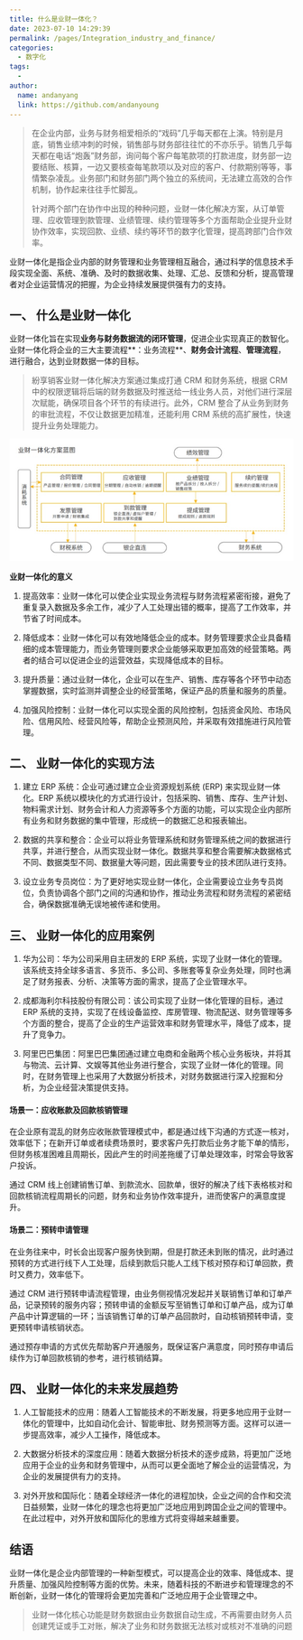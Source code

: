 ```yaml
---
title: 什么是业财一体化？
date: 2023-07-10 14:29:39
permalink: /pages/Integration_industry_and_finance/
categories:
  - 数字化
tags:
  -
author:
  name: andanyang
  link: https://github.com/andanyoung
---
```


> 在企业内部，业务与财务相爱相杀的“戏码”几乎每天都在上演。特别是月底，销售业绩冲刺的时候，销售部与财务部往往忙的不亦乐乎。销售几乎每天都在电话“炮轰”财务部，询问每个客户每笔款项的打款进度，财务部一边要结账、核算，一边又要核查每笔款项以及对应的客户、付款期别等等，事情繁杂凌乱。业务部门和财务部门两个独立的系统间，无法建立高效的合作机制，协作起来往往手忙脚乱。
>
> 针对两个部门在协作中出现的种种问题，业财一体化解决方案，从订单管理、应收管理到款管理、业绩管理、续约管理等多个方面帮助企业提升业财协作效率，实现回款、业绩、续约等环节的数字化管理，提高跨部门合作效率。

业财一体化是指企业内部的财务管理和业务管理相互融合，通过科学的信息技术手段实现全面、系统、准确、及时的数据收集、处理、汇总、反馈和分析，提高管理者对企业运营情况的把握，为企业持续发展提供强有力的支持。

## 一、 什么是业财一体化

业财一体化旨在实现**业务与财务数据流的闭环管理**，促进企业实现真正的数智化。业财一体化将企业的三大主要流程**：业务流程**、**财务会计流程**、**管理流程**，进行融合，达到业财数据一体的目标。

> 紛享销客业财一体化解决方案通过集成打通 CRM 和财务系统，根据 CRM 中的权限逻辑将后端的财务数据及时推送给一线业务人员，对他们进行深层次赋能，确保项目各个环节的有续进行。此外，CRM 整合了从业务到财务的审批流程，不仅让数据更加精准，还能利用 CRM 系统的高扩展性，快速提升业务处理能力。

![业财一体化](../.vuepress/public/AI/v2-97b7fd3bbbedd4e9823bf86845b28351_b.jpg)

**业财一体化的意义**

1. 提高效率：业财一体化可以使企业实现业务流程与财务流程紧密衔接，避免了重复录入数据及多余工作，减少了人工处理出错的概率，提高了工作效率，并节省了时间成本。

2. 降低成本：业财一体化可以有效地降低企业的成本。财务管理要求企业具备精细的成本管理能力，而业务管理则要求企业能够采取更加高效的经营策略。两者的结合可以促进企业的运营效益，实现降低成本的目标。

3. 提升质量：通过业财一体化，企业可以在生产、销售、库存等各个环节中动态掌握数据，实时监测并调整企业的经营策略，保证产品的质量和服务的质量。

4. 加强风险控制：业财一体化可以实现全面的风险控制，包括资金风险、市场风险、信用风险、经营风险等，帮助企业预测风险，并采取有效措施进行风险管理。

## 二、 业财一体化的实现方法

1. 建立 ERP 系统：企业可通过建立企业资源规划系统 (ERP) 来实现业财一体化。ERP 系统以模块化的方式进行设计，包括采购、销售、库存、生产计划、物料需求计划、财务会计和人力资源等多个方面的功能，可以实现企业内部所有业务和财务数据的集中管理，形成统一的数据汇总和报表输出。

2. 数据的共享和整合：企业可以将业务管理系统和财务管理系统之间的数据进行共享，并进行整合，从而实现业财一体化。数据共享和整合需要解决数据格式不同、数据类型不同、数据量大等问题，因此需要专业的技术团队进行支持。

3. 设立业务专员岗位：为了更好地实现业财一体化，企业需要设立业务专员岗位，负责协调各个部门之间的沟通和协作，推动业务流程和财务流程的紧密结合，确保数据准确无误地被传递和使用。

## 三、 业财一体化的应用案例

1. 华为公司：华为公司采用自主研发的 ERP 系统，实现了业财一体化的管理。该系统支持全球多语言、多货币、多公司、多账套等复杂业务处理，同时也满足了财务报表、分析、决策等方面的需求，提高了企业管理水平。

2. 成都海利尔科技股份有限公司：该公司实现了业财一体化管理的目标，通过 ERP 系统的支持，实现了在线设备监控、库房管理、物流配送、财务管理等多个方面的整合，提高了企业的生产运营效率和财务管理水平，降低了成本，提升了竞争力。

3. 阿里巴巴集团：阿里巴巴集团通过建立电商和金融两个核心业务板块，并将其与物流、云计算、文娱等其他业务进行整合，实现了业财一体化的管理。同时，在财务管理上也采用了大数据分析技术，对财务数据进行深入挖掘和分析，为企业经营决策提供支持。

#### 场景一：应收账款及回款核销管理

在企业原有混乱的财务应收账款管理模式中，都是通过线下沟通的方式逐一核对，效率低下；在新开订单或者续费场景时，要求客户先打款后业务才能下单的情形，但财务核准困难且周期长，因此产生的时间差拖缓了订单处理效率，时常会导致客户投诉。

通过 CRM 线上创建销售订单、到款流水、回款单，很好的解决了线下表格核对和回款核销流程周期长的问题，财务和业务协作效率提升，进而使客户的满意度提升。

#### 场景二：预转申请管理

在业务往来中，时长会出现客户服务快到期，但是打款还未到账的情况，此时通过预转的方式进行线下人工处理，后续到款后只能人工线下核对预存和订单回款，费时又费力，效率低下。

通过 CRM 进行预转申请流程管理，由业务侧视情况发起并关联销售订单和订单产品，记录预转的服务内容；预转申请的金额反写至销售订单和订单产品，成为订单产品中计算逻辑的一环；当该销售订单的订单产品回款时，自动核销预转申请，变更预转申请核销状态。

通过预存申请的方式优先帮助客户开通服务，既保证客户满意度，同时预存申请后续作为订单回款核销的参考，进行核销结算。

## 四、 业财一体化的未来发展趋势

1. 人工智能技术的应用：随着人工智能技术的不断发展，将更多地应用于业财一体化的管理中，比如自动化会计、智能审批、财务预测等方面。这样可以进一步提高效率，减少人工操作，降低成本。

2. 大数据分析技术的深度应用：随着大数据分析技术的逐步成熟，将更加广泛地应用于企业的业务和财务管理中，从而可以更全面地了解企业的运营情况，为企业的发展提供有力的支持。

3. 对外开放和国际化：随着全球经济一体化的进程加快，企业之间的合作和交流日益频繁，业财一体化的理念也将更加广泛地应用到跨国企业之间的管理中。在此过程中，对外开放和国际化的思维方式将变得越来越重要。

## 结语

业财一体化是企业内部管理的一种新型模式，可以提高企业的效率、降低成本、提升质量、加强风险控制等方面的优势。未来，随着科技的不断进步和管理理念的不断创新，业财一体化的管理将会更加完善和广泛地应用于企业管理之中。

> 业财一体化核心功能是财务数据由业务数据自动生成，不再需要由财务人员创建凭证或手工对账，解决了业务和财务数据无法核对或核对不准确的问题
